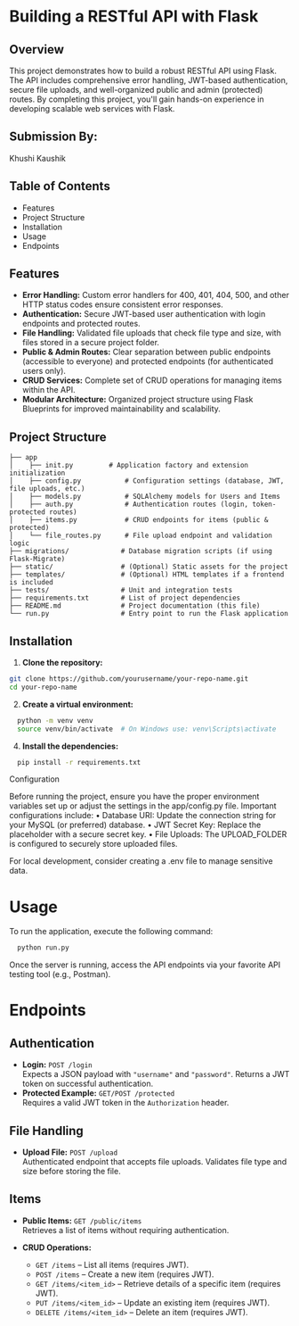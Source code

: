 # Building a RESTful API with Flask

## Overview

This project demonstrates how to build a robust RESTful API using Flask. The API includes comprehensive error handling, JWT-based authentication, secure file uploads, and well-organized public and admin (protected) routes. By completing this project, you'll gain hands-on experience in developing scalable web services with Flask.

## Submission By:
 Khushi Kaushik 

## Table of Contents
- Features
- Project Structure
- Installation
- Usage
- Endpoints

  
## Features

- **Error Handling:** Custom error handlers for 400, 401, 404, 500, and other HTTP status codes ensure consistent error responses.
- **Authentication:** Secure JWT-based user authentication with login endpoints and protected routes.
- **File Handling:** Validated file uploads that check file type and size, with files stored in a secure project folder.
- **Public & Admin Routes:** Clear separation between public endpoints (accessible to everyone) and protected endpoints (for authenticated users only).
- **CRUD Services:** Complete set of CRUD operations for managing items within the API.
- **Modular Architecture:** Organized project structure using Flask Blueprints for improved maintainability and scalability.

## Project Structure
```/project
├── app
│    ├── init.py         # Application factory and extension initialization
│    ├── config.py           # Configuration settings (database, JWT, file uploads, etc.)
│    ├── models.py           # SQLAlchemy models for Users and Items
│    ├── auth.py             # Authentication routes (login, token-protected routes)
│    ├── items.py            # CRUD endpoints for items (public & protected)
│    └── file_routes.py      # File upload endpoint and validation logic
├── migrations/             # Database migration scripts (if using Flask-Migrate)
├── static/                 # (Optional) Static assets for the project
├── templates/              # (Optional) HTML templates if a frontend is included
├── tests/                  # Unit and integration tests
├── requirements.txt        # List of project dependencies
├── README.md               # Project documentation (this file)
└── run.py                  # Entry point to run the Flask application
```

## Installation

1. **Clone the repository:**

  ```bash
  git clone https://github.com/yourusername/your-repo-name.git
  cd your-repo-name
```
2. **Create a virtual environment:**
```bash
  python -m venv venv
  source venv/bin/activate  # On Windows use: venv\Scripts\activate
```

4. **Install the dependencies:**
```bash
  pip install -r requirements.txt
```
Configuration

Before running the project, ensure you have the proper environment variables set up or adjust the settings in the app/config.py file. Important configurations include:
	•	Database URI: Update the connection string for your MySQL (or preferred) database.
	•	JWT Secret Key: Replace the placeholder with a secure secret key.
	•	File Uploads: The UPLOAD_FOLDER is configured to securely store uploaded files.

For local development, consider creating a .env file to manage sensitive data.

# Usage

To run the application, execute the following command:
```bash
  python run.py
```
Once the server is running, access the API endpoints via your favorite API testing tool (e.g., Postman).

# Endpoints

## Authentication
- **Login:** `POST /login`  
  Expects a JSON payload with `"username"` and `"password"`. Returns a JWT token on successful authentication.
- **Protected Example:** `GET/POST /protected`  
  Requires a valid JWT token in the `Authorization` header.

## File Handling
- **Upload File:** `POST /upload`  
  Authenticated endpoint that accepts file uploads. Validates file type and size before storing the file.

## Items
- **Public Items:** `GET /public/items`  
  Retrieves a list of items without requiring authentication.

- **CRUD Operations:**
  - `GET /items` – List all items (requires JWT).
  - `POST /items` – Create a new item (requires JWT).
  - `GET /items/<item_id>` – Retrieve details of a specific item (requires JWT).
  - `PUT /items/<item_id>` – Update an existing item (requires JWT).
  - `DELETE /items/<item_id>` – Delete an item (requires JWT).
